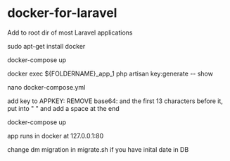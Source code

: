# docker-for-laravel

Add to root dir of most Laravel applications

sudo apt-get install docker

docker-compose up

docker exec ${FOLDERNAME}_app_1 php artisan key:generate -- show

nano docker-compose.yml 

add key to APPKEY:
REMOVE base64: and the first 13 characters before it, put into " " and add a space at the end

docker-compose up

app runs in docker at 127.0.0.1:80

change dm migration in migrate.sh if you have inital date in DB
